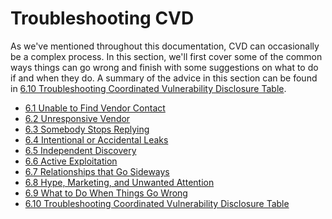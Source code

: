 # Troubleshooting CVD 

As we've mentioned throughout this documentation, CVD can occasionally be a
complex process. In this section, we'll first cover some of the common
ways things can go wrong and finish with some suggestions on what to do
if and when they do. A summary of the advice in this section can be
found in [6.10 Troubleshooting Coordinated Vulnerability Disclosure
Table](6_10.md).

<div class="grid cards" markdown>

-   [6.1 Unable to Find Vendor
    Contact](6_1.md)
-   [6.2 Unresponsive Vendor](6_2.md)
-   [6.3 Somebody Stops
    Replying](6_3.md)
-   [6.4 Intentional or Accidental
    Leaks](6_4.md)
-   [6.5 Independent Discovery](6_5.md)
-   [6.6 Active Exploitation](6_6.md)
-   [6.7 Relationships that Go
    Sideways](6_7.md)
-   [6.8 Hype, Marketing, and Unwanted Attention](6_8.md)
-   [6.9 What to Do When Things Go
    Wrong](6_9.md)
-   [6.10 Troubleshooting Coordinated Vulnerability Disclosure
    Table](6_10.md)

</div>

